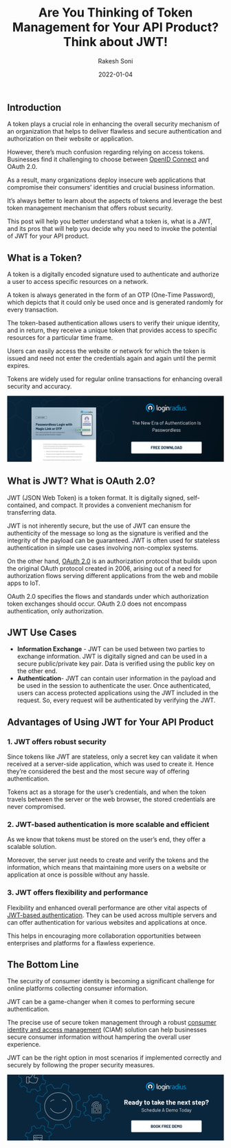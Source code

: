 ﻿---
title: "Are You Thinking of Token Management for Your API Product? Think about JWT!"
date: "2022-01-04"
coverImage: "token-managmt.jpg"
tags: ["security"]
author: "Rakesh Soni"
description: "A token plays a crucial role in enhancing the overall security mechanism of an organization. This post will help you better understand what a token is, what is a JWT, and its pros that will help you decide why you need to invoke the potential of JWT for your API product."
metatitle: "Are You Using  JWT Token Management for Your API Products"
metadescription: "Tokens help provide secure authentication to users on an online platform. Read on to know more about JWT and its advantages for API products."
---

## Introduction

A token plays a crucial role in enhancing the overall security mechanism of an organization that helps to deliver flawless and secure authentication and authorization on their website or application. 

However, there’s much confusion regarding relying on access tokens. Businesses find it challenging to choose between [OpenID Connect](https://www.loginradius.com/blog/identity/what-is-openid-connect/) and OAuth 2.0. 

As a result, many organizations deploy insecure web applications that compromise their consumers’ identities and crucial business information. 

It’s always better to learn about the aspects of tokens and leverage the best token management mechanism that offers robust security. 

This post will help you better understand what a token is, what is a JWT, and its pros that will help you decide why you need to invoke the potential of JWT for your API product. 


## What is a Token?

A token is a digitally encoded signature used to authenticate and authorize a user to access specific resources on a network.

A token is always generated in the form of an OTP (One-Time Password), which depicts that it could only be used once and is generated randomly for every transaction.

The token-based authentication allows users to verify their unique identity, and in return, they receive a unique token that provides access to specific resources for a particular time frame.

Users can easily access the website or network for which the token is issued and need not enter the credentials again and again until the permit expires.

Tokens are widely used for regular online transactions for enhancing overall security and accuracy.

[![DS-pass-magic-link](DS-pass-magic-link.png)](https://www.loginradius.com/resource/passwordless-login-magic-link-otp-datasheet)


## What is JWT? What is OAuth 2.0?

JWT (JSON Web Token) is a token format. It is digitally signed, self-contained, and compact. It provides a convenient mechanism for transferring data. 

JWT is not inherently secure, but the use of JWT can ensure the authenticity of the message so long as the signature is verified and the integrity of the payload can be guaranteed. JWT is often used for stateless authentication in simple use cases involving non-complex systems. 

On the other hand, [OAuth 2.0](/blog/identity/oauth2-0-guide/) is an authorization protocol that builds upon the original OAuth protocol created in 2006, arising out of a need for authorization flows serving different applications from the web and mobile apps to IoT.

OAuth 2.0 specifies the flows and standards under which authorization token exchanges should occur. OAuth 2.0 does not encompass authentication, only authorization. 

## JWT Use Cases

* **Information Exchange** - JWT can be used between two parties to exchange information. JWT is digitally signed and can be used in a secure public/private key pair. Data is verified using the public key on the other end.
* **Authentication**- JWT can contain user information in the payload and be used in the session to authenticate the user. Once authenticated, users can access protected applications using the JWT included in the request. So, every request will be authenticated by verifying the JWT.

## Advantages of Using JWT for Your API Product 

###  1. JWT offers robust security

Since tokens like JWT are stateless, only a secret key can validate it when received at a server-side application, which was used to create it. Hence they’re considered the best and the most secure way of offering authentication.

Tokens act as a storage for the user’s credentials, and when the token travels between the server or the web browser, the stored credentials are never compromised.

### 2.  JWT-based authentication is more scalable and efficient

As we know that tokens must be stored on the user’s end, they offer a scalable solution.

Moreover, the server just needs to create and verify the tokens and the information, which means that maintaining more users on a website or application at once is possible without any hassle.

### 3.  JWT offers flexibility and performance

Flexibility and enhanced overall performance are other vital aspects of [JWT-based authentication](https://www.loginradius.com/blog/engineering/guest-post/jwt-authentication-best-practices-and-when-to-use/). They can be used across multiple servers and can offer authentication for various websites and applications at once.

This helps in encouraging more collaboration opportunities between enterprises and platforms for a flawless experience.


## The Bottom Line 

The security of consumer identity is becoming a significant challenge for online platforms collecting consumer information.  

JWT can be a game-changer when it comes to performing secure authentication. 

The precise use of secure token management through a robust [consumer identity and access management](https://www.loginradius.com/) (CIAM) solution can help businesses secure consumer information without hampering the overall user experience. 

JWT can be the right option in most scenarios if implemented correctly and securely by following the proper security measures. 

[![book-a-demo-loginradius](../../assets/book-a-demo-loginradius.png)](https://www.loginradius.com/book-a-demo/)

